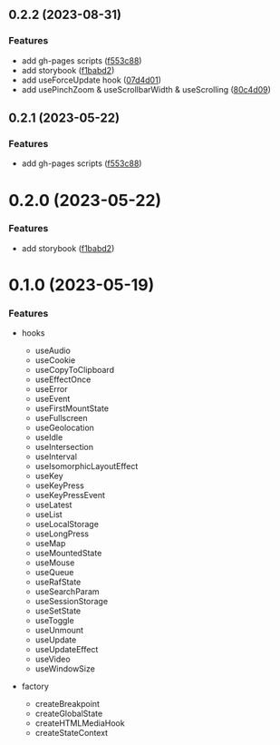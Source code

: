 ## 0.2.2 (2023-08-31)


### Features

* add gh-pages scripts ([f553c88](https://github.com/justable/zhuzy-react-shared/commit/f553c88bc6c48c643f60ada3e486995ff41cf3be))
* add storybook ([f1babd2](https://github.com/justable/zhuzy-react-shared/commit/f1babd24fa560e84ab26ddfd001c7d02ea767d58))
* add useForceUpdate hook ([07d4d01](https://github.com/justable/zhuzy-react-shared/commit/07d4d01886d5e9c0cfabbb046c632008890c2fee))
* add usePinchZoom & useScrollbarWidth & useScrolling ([80c4d09](https://github.com/justable/zhuzy-react-shared/commit/80c4d09e1f0a0b66bd82a33d2b4d53a145adf48a))



## 0.2.1 (2023-05-22)


### Features

* add gh-pages scripts ([f553c88](https://github.com/justable/zhuzy-react-shared/commit/f553c88bc6c48c643f60ada3e486995ff41cf3be))


# 0.2.0 (2023-05-22)


### Features

* add storybook ([f1babd2](https://github.com/justable/zhuzy-react-shared/commit/f1babd24fa560e84ab26ddfd001c7d02ea767d58))



# 0.1.0 (2023-05-19)

### Features

- hooks
    - useAudio
    - useCookie
    - useCopyToClipboard
    - useEffectOnce
    - useError
    - useEvent
    - useFirstMountState
    - useFullscreen
    - useGeolocation
    - useIdle
    - useIntersection
    - useInterval
    - useIsomorphicLayoutEffect
    - useKey
    - useKeyPress
    - useKeyPressEvent
    - useLatest
    - useList
    - useLocalStorage
    - useLongPress
    - useMap
    - useMountedState
    - useMouse
    - useQueue
    - useRafState
    - useSearchParam
    - useSessionStorage
    - useSetState
    - useToggle
    - useUnmount
    - useUpdate
    - useUpdateEffect
    - useVideo
    - useWindowSize

- factory
    - createBreakpoint
    - createGlobalState
    - createHTMLMediaHook
    - createStateContext